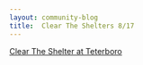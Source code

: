 ```yaml
---
layout: community-blog
title:  Clear The Shelters 8/17
---
```


[Clear The Shelter at Teterboro](https://storage.googleapis.com/static.rutherford-nj.com/bergen-county/ClearTheShelter2019.pdf)
